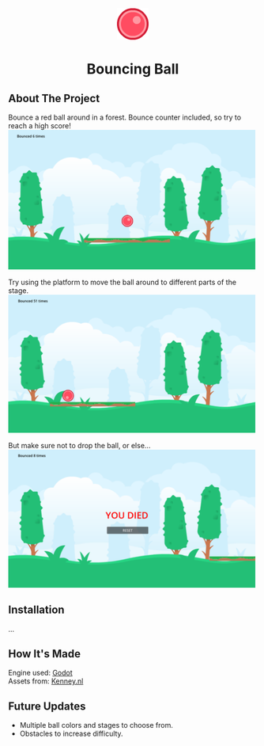 <div align="center">
    <img src="./assets/ball_red_small.png"/>
    <h1 align="center">Bouncing Ball</h1>
</div>

## About The Project

Bounce a red ball around in a forest. Bounce counter included, so try to reach a high score!
<img src="./screenshots/ss1.png" width="500"/>

Try using the platform to move the ball around to different parts of the stage.
<img src="./screenshots/ss3.png" width="500"/>

But make sure not to drop the ball, or else...  
<img src="./screenshots/ss2.png" width="500"/>

## Installation

...

## How It's Made

Engine used: [Godot](https://godotengine.org)  
Assets from: [Kenney.nl](https://www.kenney.nl)

## Future Updates

- Multiple ball colors and stages to choose from.
- Obstacles to increase difficulty.
